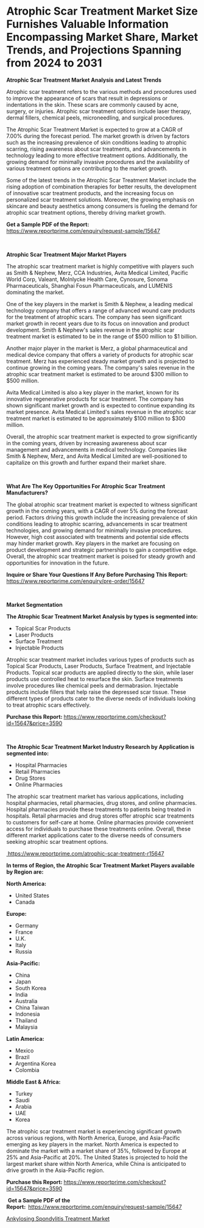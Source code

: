 <p><h1>Atrophic Scar Treatment Market Size Furnishes Valuable Information Encompassing Market Share, Market Trends, and Projections Spanning from 2024 to 2031</h1></p><p><strong>Atrophic Scar Treatment Market Analysis and Latest Trends</strong></p>
<p><p>Atrophic scar treatment refers to the various methods and procedures used to improve the appearance of scars that result in depressions or indentations in the skin. These scars are commonly caused by acne, surgery, or injuries. Atrophic scar treatment options include laser therapy, dermal fillers, chemical peels, microneedling, and surgical procedures.</p><p>The Atrophic Scar Treatment Market is expected to grow at a CAGR of 7.00% during the forecast period. The market growth is driven by factors such as the increasing prevalence of skin conditions leading to atrophic scarring, rising awareness about scar treatments, and advancements in technology leading to more effective treatment options. Additionally, the growing demand for minimally invasive procedures and the availability of various treatment options are contributing to the market growth.</p><p>Some of the latest trends in the Atrophic Scar Treatment Market include the rising adoption of combination therapies for better results, the development of innovative scar treatment products, and the increasing focus on personalized scar treatment solutions. Moreover, the growing emphasis on skincare and beauty aesthetics among consumers is fueling the demand for atrophic scar treatment options, thereby driving market growth.</p></p>
<p><strong>Get a Sample PDF of the Report:&nbsp;</strong> <a href="https://www.reportprime.com/enquiry/request-sample/15647">https://www.reportprime.com/enquiry/request-sample/15647</a></p>
<p>&nbsp;</p>
<p><strong>Atrophic Scar Treatment Major Market Players</strong></p>
<p><p>The atrophic scar treatment market is highly competitive with players such as Smith & Nephew, Merz, CCA Industries, Avita Medical Limited, Pacific World Corp, Valeant, Molnlycke Health Care, Cynosure, Sonoma Pharmaceuticals, Shanghai Fosun Pharmaceuticals, and LUMENIS dominating the market.</p><p>One of the key players in the market is Smith & Nephew, a leading medical technology company that offers a range of advanced wound care products for the treatment of atrophic scars. The company has seen significant market growth in recent years due to its focus on innovation and product development. Smith & Nephew's sales revenue in the atrophic scar treatment market is estimated to be in the range of $500 million to $1 billion.</p><p>Another major player in the market is Merz, a global pharmaceutical and medical device company that offers a variety of products for atrophic scar treatment. Merz has experienced steady market growth and is projected to continue growing in the coming years. The company's sales revenue in the atrophic scar treatment market is estimated to be around $300 million to $500 million.</p><p>Avita Medical Limited is also a key player in the market, known for its innovative regenerative products for scar treatment. The company has shown significant market growth and is expected to continue expanding its market presence. Avita Medical Limited's sales revenue in the atrophic scar treatment market is estimated to be approximately $100 million to $300 million.</p><p>Overall, the atrophic scar treatment market is expected to grow significantly in the coming years, driven by increasing awareness about scar management and advancements in medical technology. Companies like Smith & Nephew, Merz, and Avita Medical Limited are well-positioned to capitalize on this growth and further expand their market share.</p></p>
<p>&nbsp;</p>
<p><strong>What Are The Key Opportunities For Atrophic Scar Treatment Manufacturers?</strong></p>
<p><p>The global atrophic scar treatment market is expected to witness significant growth in the coming years, with a CAGR of over 5% during the forecast period. Factors driving this growth include the increasing prevalence of skin conditions leading to atrophic scarring, advancements in scar treatment technologies, and growing demand for minimally invasive procedures. However, high cost associated with treatments and potential side effects may hinder market growth. Key players in the market are focusing on product development and strategic partnerships to gain a competitive edge. Overall, the atrophic scar treatment market is poised for steady growth and opportunities for innovation in the future.</p></p>
<p><strong>Inquire or Share Your Questions If Any Before Purchasing This Report:</strong> <a href="https://www.reportprime.com/enquiry/pre-order/15647">https://www.reportprime.com/enquiry/pre-order/15647</a></p>
<p>&nbsp;</p>
<p><strong>Market Segmentation</strong></p>
<p><strong>The Atrophic Scar Treatment Market Analysis by types is segmented into:</strong></p>
<p><ul><li>Topical Scar Products</li><li>Laser Products</li><li>Surface Treatment</li><li>Injectable Products</li></ul></p>
<p><p>Atrophic scar treatment market includes various types of products such as Topical Scar Products, Laser Products, Surface Treatment, and Injectable Products. Topical scar products are applied directly to the skin, while laser products use controlled heat to resurface the skin. Surface treatments involve procedures like chemical peels and dermabrasion. Injectable products include fillers that help raise the depressed scar tissue. These different types of products cater to the diverse needs of individuals looking to treat atrophic scars effectively.</p></p>
<p><strong>Purchase this Report:&nbsp;</strong><a href="https://www.reportprime.com/checkout?id=15647&price=3590">https://www.reportprime.com/checkout?id=15647&price=3590</a></p>
<p>&nbsp;</p>
<p><strong>The Atrophic Scar Treatment Market Industry Research by Application is segmented into:</strong></p>
<p><ul><li>Hospital Pharmacies</li><li>Retail Pharmacies</li><li>Drug Stores</li><li>Online Pharmacies</li></ul></p>
<p><p>The atrophic scar treatment market has various applications, including hospital pharmacies, retail pharmacies, drug stores, and online pharmacies. Hospital pharmacies provide these treatments to patients being treated in hospitals. Retail pharmacies and drug stores offer atrophic scar treatments to customers for self-care at home. Online pharmacies provide convenient access for individuals to purchase these treatments online. Overall, these different market applications cater to the diverse needs of consumers seeking atrophic scar treatment options.</p></p>
<p><a href="https://www.reportprime.com/atrophic-scar-treatment-r15647">&nbsp;https://www.reportprime.com/atrophic-scar-treatment-r15647</a></p>
<p><strong>In terms of Region, the Atrophic Scar Treatment Market Players available by Region are:</strong></p>
<p>
    <p> <strong> North America: </strong>
        <ul>
            <li>United States</li>
            <li>Canada</li>
        </ul>
        </p> 
    <p> <strong> Europe: </strong>
        <ul>
            <li>Germany</li>
            <li>France</li>
            <li>U.K.</li>
            <li>Italy</li>
            <li>Russia</li>
        </ul>
        </p> 
    <p> <strong> Asia-Pacific: </strong>
        <ul>
            <li>China</li>
            <li>Japan</li>
            <li>South Korea</li>
            <li>India</li>
            <li>Australia</li>
            <li>China Taiwan</li>
            <li>Indonesia</li>
            <li>Thailand</li>
            <li>Malaysia</li>
        </ul>
        </p> 
    <p> <strong> Latin America: </strong>
        <ul>
            <li>Mexico</li>
            <li>Brazil</li>
            <li>Argentina Korea</li>
            <li>Colombia</li>
        </ul>
        </p> 
    <p> <strong> Middle East & Africa: </strong>
        <ul>
            <li>Turkey</li>
            <li>Saudi</li>
            <li>Arabia</li>
            <li>UAE</li>
            <li>Korea</li>
        </ul>
    </p>
    </p>
<p><p>The atrophic scar treatment market is experiencing significant growth across various regions, with North America, Europe, and Asia-Pacific emerging as key players in the market. North America is expected to dominate the market with a market share of 35%, followed by Europe at 25% and Asia-Pacific at 20%. The United States is projected to hold the largest market share within North America, while China is anticipated to drive growth in the Asia-Pacific region.</p></p>
<p><strong>Purchase this Report: </strong><a href="https://www.reportprime.com/checkout?id=15647&price=3590">https://www.reportprime.com/checkout?id=15647&price=3590</a></p>
<p>&nbsp;<strong>Get a Sample PDF of the Report:&nbsp;&nbsp;</strong><a href="https://www.reportprime.com/enquiry/request-sample/15647">https://www.reportprime.com/enquiry/request-sample/15647</a></p>
<p><strong></strong></p>
<p><p><a href="https://github.com/RoccoManning/Market-Research-Report-List-4/blob/main/ankylosing-spondylitis-treatment-market.md">Ankylosing Spondylitis Treatment Market</a></p></p>